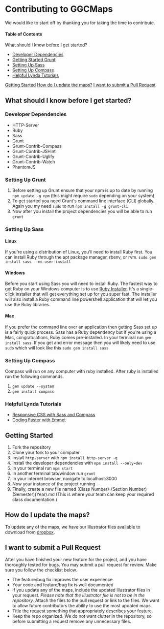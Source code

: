 # Contributing to GGCMaps

We would like to start off by thanking you for taking the time to contribute.

#### Table of Contents

[What should I know before I get started?](#what-should-i-know-before-i-get-started)
  * [Developer Dependencies](#developer-dependencies)
  * [Getting Started Grunt](#setting-up-grunt)
  * [Setting Up Sass](#setting-up-sass)
  * [Setting Up Compass](#setting-up-compass)
  * [Helpful Lynda Tutorials](#helpful-lynda-tutorials)

[Getting Started](#getting-started)
[How do I update the maps?](#how-do-i-update-the-maps)
[I want to submit a Pull Request](#i-want-to-submit-a-pull-request)

## What should I know before I get started?

### Developer Dependencies

  * HTTP-Server
  * Ruby
  * Sass
  * Grunt
  * Grunt-Contrib-Compass
  * Grunt-Contrib-JSHint
  * Grunt-Contrib-Uglify
  * Grunt-Contrib-Watch
  * PhantomJS

### Setting Up Grunt

  1. Before setting up Grunt ensure that your npm is up to date by running `npm update -g npm` (this might require `sudo` depending on your system)
  2. To get started you need Grunt's command line interface (CLI) globally. Again you my need `sudo` to run `npm install -g grunt-cli`
  3. Now after you install the project dependencies you will be able to run `grunt`

### Setting Up Sass

#### Linux

If you're using a distribution of Linux, you'll need to install Ruby first. You can install Ruby through the apt package manager, rbenv, or rvm.
`sudo gem install sass --no-user-install`

#### Windows

Before you start using Sass you will need to install Ruby. The fastest way to get Ruby on your Windows computer is to use [Ruby Installer](http://rubyinstaller.org/). It's a single-click installer that will get everything set up for you super fast.
The installer will also install a Ruby command line powershell application that will let you use the Ruby libraries.

#### Mac

If you prefer the command line over an application then getting Sass set up is a fairly quick process. Sass has a Ruby dependency but if you're using a Mac, congratulations, Ruby comes pre-installed.
In your terminal run `gem install sass`. If you get and error message then you will likely need to use `sudo` which will look like this `sudo gem install sass`

### Setting Up Compass

Compass will run on any computer with ruby installed. After ruby is installed run the following commands.

  1. `gem update --system`
  2. `gem install compass`

### Helpful Lynda Tutorials

* [Responsive CSS with Sass and Compass](https://www.lynda.com/CSS-tutorials/Responsive-CSS-Sass-Compass/140777-2.html)
* [Coding Faster with Emmet](https://www.lynda.com/Emmet-tutorials/Coding-Faster-Emmet/133353-2.html)

## Getting Started

  1. Fork the repository
  2. Clone your fork to your computer
  3. Install `http-server` with `npm install http-server -g`
  4. Install the developer dependencies with `npm install --only=dev`
  5. In your terminal run `npm start`
  6. In another terminal tab/window run `grunt`
  7. In your internet browser, navigate to localhost:3000
  8. Now your instance of the project running
  9. Finally, create a new file named (Class Number)-(Section Number)(Semester)(Year).md (This is where your team can keep your required class documentation.)

## How do I update the maps?

To update any of the maps, we have our Illustrator files available to download from [dropbox](https://www.dropbox.com/sh/vg22hm3euf1c1a8/AACf3K7j7Q4_mJ7MEhcVDET6a?dl=0).

## I want to submit a Pull Request

After you have finished your new feature for the project, and you have thoroughly tested for bugs. You may submit a pull request for review. Make sure you follow the checklist below.

  * The feature/bug fix improves the user experience
  * Your code and feature/bug fix is well documented
  * If you update any of the maps, include the updated Illustrator files in your request. *Please note that the Illustrator file is not to be in the repository.* Attach the files to the pull request or link to the files. We want to allow future contributors the ability to use the most updated maps.
  * Title the request something that appropriately describes your feature.
  * Keep the repo organized. We do not want clutter in the repository, so before submitting a request remove any unnecessary files.
